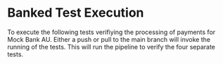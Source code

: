 # Banked Test Execution

To execute the following tests verifiying the processing of payments for Mock Bank AU. Either a push or pull to the main branch will invoke the running of the tests. This will run the pipeline to verify the four separate tests. 
